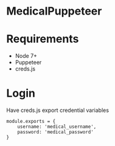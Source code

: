 # MedicalPuppeteer

# Requirements
- Node 7+
- Puppeteer
- creds.js

# Login
Have creds.js export credential variables
```
module.exports = {
    username: 'medical_username',
    password: 'medical_password'
}
```
